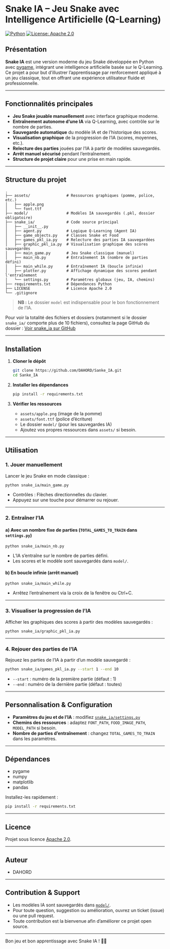 # Snake IA – Jeu Snake avec Intelligence Artificielle (Q-Learning)

[![Python](https://img.shields.io/badge/Python-3.8%2B-blue)](https://www.python.org/)
[![License: Apache 2.0](https://img.shields.io/badge/License-Apache-2.0-yellow.svg)](LICENSE)

## Présentation

**Snake IA** est une version moderne du jeu Snake développée en Python avec [pygame](https://www.pygame.org/), intégrant une intelligence artificielle basée sur le Q-Learning. Ce projet a pour but d’illustrer l’apprentissage par renforcement appliqué à un jeu classique, tout en offrant une expérience utilisateur fluide et professionnelle.

---

## Fonctionnalités principales

- **Jeu Snake jouable manuellement** avec interface graphique moderne.
- **Entraînement autonome d’une IA** via Q-Learning, avec contrôle sur le nombre de parties.
- **Sauvegarde automatique** du modèle IA et de l’historique des scores.
- **Visualisation graphique** de la progression de l’IA (scores, moyennes, etc.).
- **Relecture des parties** jouées par l’IA à partir de modèles sauvegardés.
- **Arrêt manuel sécurisé** pendant l’entraînement.
- **Structure de projet claire** pour une prise en main rapide.

---

## Structure du projet

```
.
├── assets/                # Ressources graphiques (pomme, police, etc.)
│   ├── apple.png
│   └── font.ttf
├── model/                 # Modèles IA sauvegardés (.pkl, dossier obligatoire)
├── snake_ia/              # Code source principal
│   ├── __init__.py
│   ├── agent.py           # Logique Q-Learning (Agent IA)
│   ├── game_objects.py    # Classes Snake et Food
│   ├── games_pkl_ia.py    # Relecture des parties IA sauvegardées
│   ├── graphic_pkl_ia.py  # Visualisation graphique des scores sauvegardés
│   ├── main_game.py       # Jeu Snake classique (manuel)
│   ├── main_nb.py         # Entraînement IA (nombre de parties défini)
│   ├── main_while.py      # Entraînement IA (boucle infinie)
│   ├── plotter.py         # Affichage dynamique des scores pendant l'entraînement
│   └── settings.py        # Paramètres globaux (jeu, IA, chemins)
├── requirements.txt       # Dépendances Python
├── LICENSE                # Licence Apache 2.0
└── .gitignore
```
> **NB :** Le dossier `model` est indispensable pour le bon fonctionnement de l’IA.

Pour voir la totalité des fichiers et dossiers (notamment si le dossier `snake_ia/` comporte plus de 10 fichiers), consultez la page GitHub du dossier : [Voir snake_ia sur GitHub](https://github.com/DAHORD/Sanke_IA/tree/main/snake_ia)

---

## Installation

1. **Cloner le dépôt**
   ```sh
   git clone https://github.com/DAHORD/Sanke_IA.git
   cd Sanke_IA
   ```

2. **Installer les dépendances**
   ```sh
   pip install -r requirements.txt
   ```

3. **Vérifier les ressources**
   - `assets/apple.png` (image de la pomme)
   - `assets/font.ttf` (police d’écriture)
   - Le dossier `model/` (pour les sauvegardes IA)
   - Ajoutez vos propres ressources dans `assets/` si besoin.

---

## Utilisation

### 1. Jouer manuellement

Lancer le jeu Snake en mode classique :
```sh
python snake_ia/main_game.py
```
- Contrôles : Flèches directionnelles du clavier.
- Appuyez sur une touche pour démarrer ou rejouer.

---

### 2. Entraîner l’IA

#### a) Avec un nombre fixe de parties (`TOTAL_GAMES_TO_TRAIN` dans `settings.py`)
```sh
python snake_ia/main_nb.py
```
- L’IA s’entraîne sur le nombre de parties défini.
- Les scores et le modèle sont sauvegardés dans `model/`.

#### b) En boucle infinie (arrêt manuel)
```sh
python snake_ia/main_while.py
```
- Arrêtez l’entraînement via la croix de la fenêtre ou Ctrl+C.

---

### 3. Visualiser la progression de l’IA

Afficher les graphiques des scores à partir des modèles sauvegardés :
```sh
python snake_ia/graphic_pkl_ia.py
```

---

### 4. Rejouer des parties de l’IA

Rejouez les parties de l’IA à partir d’un modèle sauvegardé :
```sh
python snake_ia/games_pkl_ia.py --start 1 --end 10
```
- `--start` : numéro de la première partie (défaut : 1)
- `--end` : numéro de la dernière partie (défaut : toutes)

---

## Personnalisation & Configuration

- **Paramètres du jeu et de l’IA** : modifiez [`snake_ia/settings.py`](snake_ia/settings.py)
- **Chemins des ressources** : adaptez `FONT_PATH`, `FOOD_IMAGE_PATH`, `MODEL_PATH` si besoin.
- **Nombre de parties d’entraînement** : changez `TOTAL_GAMES_TO_TRAIN` dans les paramètres.

---

## Dépendances

- pygame
- numpy
- matplotlib
- pandas

Installez-les rapidement :
```sh
pip install -r requirements.txt
```

---

## Licence

Projet sous licence [Apache 2.0](LICENSE).

---

## Auteur

- DAHORD

---

## Contribution & Support

- Les modèles IA sont sauvegardés dans [`model/`](model/).
- Pour toute question, suggestion ou amélioration, ouvrez un ticket (issue) ou une pull request.
- Toute contribution est la bienvenue afin d’améliorer ce projet open source.

---

Bon jeu et bon apprentissage avec Snake IA ! 🐍🤖
